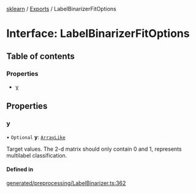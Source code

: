 [sklearn](../readme.md) / [Exports](../modules.md) / LabelBinarizerFitOptions

# Interface: LabelBinarizerFitOptions

## Table of contents

### Properties

- [y](LabelBinarizerFitOptions.md#y)

## Properties

### y

• `Optional` **y**: [`ArrayLike`](../modules.md#arraylike)

Target values. The 2-d matrix should only contain 0 and 1, represents multilabel classification.

#### Defined in

[generated/preprocessing/LabelBinarizer.ts:362](https://github.com/transitive-bullshit/scikit-learn-ts/blob/367336a/packages/sklearn/src/generated/preprocessing/LabelBinarizer.ts#L362)
